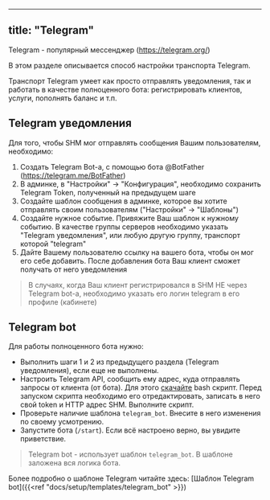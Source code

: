 
---
title: "Telegram"
---

Telegram - популярный мессенджер (https://telegram.org/)

В этом разделе описывается способ настройки транспорта Telegram.

Транспорт Telegram умеет как просто отправлять уведомления, так и работать в качестве полноценного бота: регистрировать клиентов, услуги, пополнять баланс и т.п.

## Telegram уведомления

Для того, чтобы SHM мог отправлять сообщения Вашим пользователям, необходимо:
1. Создать Telegram Bot-а, с помощью бота @BotFather (https://telegram.me/BotFather)
2. В админке, в "Настройки" -> "Конфигурация", необходимо сохранить Telegram Token, полученный на предыдущем шаге
3. Создайте шаблон сообщения в админке, которое вы хотите отправлять своим пользователям ("Настройки" -> "Шаблоны")
4. Создайте нужное событие. Привяжите Ваш шаблон к нужному событию. В качестве группы серверов необходимо указать "Telegram уведомления", или любую другую группу, транспорт которой "telegram"
5. Дайте Вашему пользователю ссылку на вашего бота, чтобы он мог его себе добавить. После добавления бота Ваш клиент сможет получать от него уведомления

> В случаях, когда Ваш клиент регистрировался в SHM НЕ через Telegram bot-а, необходимо указать его логин telegram в его профиле (кабинете)

## Telegram bot

Для работы полноценного бота нужно:
- Выполнить шаги 1 и 2 из предыдущего раздела (Telegram уведомления), если еще не выполнены.
- Настроить Telegram API, сообщить ему адрес, куда отправлять запросы от клиента (от бота). Для этого [скачайте](https://raw.githubusercontent.com/danuk/shm/master/scripts/telegram/setWebhook.sh) bash скрипт.
Перед запуском скрипта необходимо его отредактировать, записать в него свой token и HTTP адрес SHM. Выполните скрипт.
- Проверьте наличие шаблона `telegram_bot`. Внесите в него изменения по своему усмотрению.
- Запустите бота (`/start`). Если всё настроено верно, вы увидите приветствие.

> Telegram bot - использует шаблон `telegram_bot`. В шаблоне заложена вся логика бота.

Более подробно о шаблоне Telegram читайте здесь: [Шаблон Telegram bot]({{<ref "docs/setup/templates/telegram_bot" >}})

